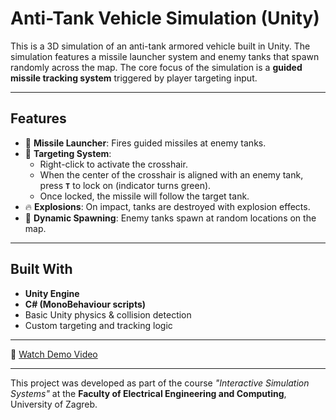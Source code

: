 # Anti-Tank Vehicle Simulation (Unity)

This is a 3D simulation of an anti-tank armored vehicle built in Unity. The simulation features a missile launcher system and enemy tanks that spawn randomly across the map. The core focus of the simulation is a **guided missile tracking system** triggered by player targeting input.

---

##  Features

- 🚀 **Missile Launcher**: Fires guided missiles at enemy tanks.
- 🎯 **Targeting System**:
  - Right-click to activate the crosshair.
  - When the center of the crosshair is aligned with an enemy tank, press **`T`** to lock on (indicator turns green).
  - Once locked, the missile will follow the target tank.
- 🔥 **Explosions**: On impact, tanks are destroyed with explosion effects.
- 🎲 **Dynamic Spawning**: Enemy tanks spawn at random locations on the map.

---

## Built With

- **Unity Engine**
- **C# (MonoBehaviour scripts)**
- Basic Unity physics & collision detection
- Custom targeting and tracking logic


---

🎥 [Watch Demo Video](./ISS_projekt.mp4)

---

This project was developed as part of the course *"Interactive Simulation Systems"* at the **Faculty of Electrical Engineering and Computing**, University of Zagreb.
